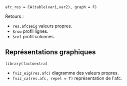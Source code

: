 `afc_res = CA(table(var1,var2), graph = F)`

Retours : 

* `res.afc$eig` valeurs propres.
* `$row` profil lignes.
* `$col` profil colonnes.

## Représentations graphiques

`library(factoextra)`

* `fviz_eig(res.afc)` diagramme des valeurs propres.
* `fviz_ca(res.afc, repel = T)` représentation de l'afc.